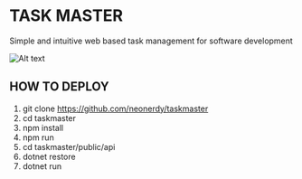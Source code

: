 # TASK MASTER

Simple and intuitive web based task management for software development


![Alt text](https://github.com/neonerdy/moneycare/blob/master/dashboard.JPG, "Dashboard")

## HOW TO DEPLOY

1. git clone https://github.com/neonerdy/taskmaster
2. cd taskmaster
3. npm install
4. npm run
5. cd taskmaster/public/api
6. dotnet restore
7. dotnet run



